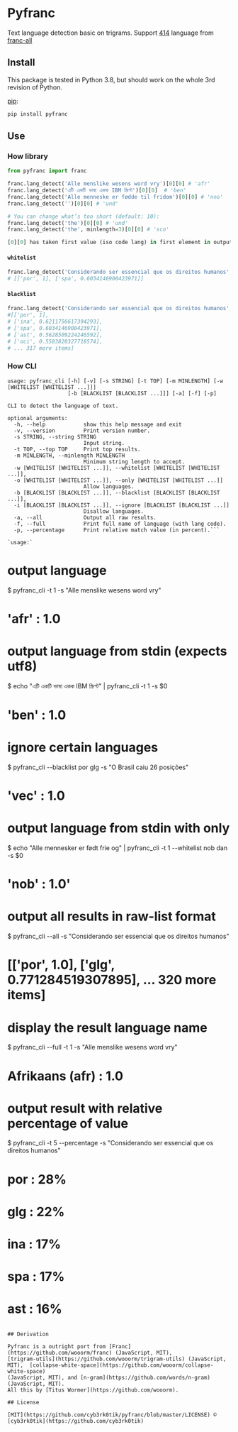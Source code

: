 # Pyfranc
Text language detection basic on trigrams.
Support [414](https://github.com/wooorm/franc/blob/main/packages/franc-all/readme.md#support) language from [franc-all](https://github.com/wooorm/franc/tree/main/packages/franc-all)

## Install

This package is tested in Python 3.8, but should work on the whole 3rd revision of Python.

[pip](https://pip.pypa.io/en/stable/installation/):

```python
pip install pyfranc
```

## Use
### How library

```python
from pyfranc import franc

franc.lang_detect('Alle menslike wesens word vry')[0][0] # 'afr'
franc.lang_detect('এটি একটি ভাষা একক IBM স্ক্রিপ্ট')[0][0]  # 'ben'
franc.lang_detect('Alle menneske er fødde til fridom')[0][0] # 'nno'
franc.lang_detect('')[0][0] # 'und'

# You can change what’s too short (default: 10):
franc.lang_detect('the')[0][0] # 'und'
franc.lang_detect('the', minlength=3)[0][0] # 'sco'

[0][0] has taken first value (iso code lang) in first element in output array.
```

#### `whitelist`

```python
franc.lang_detect('Considerando ser essencial que os direitos humanos', whitelist = ['por', 'spa'])
# [['por', 1], ['spa', 0.6034146900423971]]
```

#### `blacklist`

```python
franc.lang_detect('Considerando ser essencial que os direitos humanos', blacklist = ['src', 'glg'])
#[['por', 1],
# ['ina', 0.6211756617394293], 
# ['spa', 0.6034146900423971], 
# ['ast', 0.5628509224246592], 
# ['oci', 0.5583820327718574],
# ... 317 more items]
```

### How CLI

```
usage: pyfranc_cli [-h] [-v] [-s STRING] [-t TOP] [-m MINLENGTH] [-w [WHITELIST [WHITELIST ...]]]
                   [-b [BLACKLIST [BLACKLIST ...]]] [-a] [-f] [-p]

CLI to detect the language of text.

optional arguments:
  -h, --help            show this help message and exit
  -v, --version         Print version number.
  -s STRING, --string STRING
                        Input string.
  -t TOP, --top TOP     Print top results.
  -m MINLENGTH, --minlength MINLENGTH
                        Minimum string length to accept.
  -w [WHITELIST [WHITELIST ...]], --whitelist [WHITELIST [WHITELIST ...]], 
  -o [WHITELIST [WHITELIST ...]], --only [WHITELIST [WHITELIST ...]]
                        Allow languages.
  -b [BLACKLIST [BLACKLIST ...]], --blacklist [BLACKLIST [BLACKLIST ...]], 
  -i [BLACKLIST [BLACKLIST ...]], --ignore [BLACKLIST [BLACKLIST ...]]
                        Disallow languages.
  -a, --all             Output all raw results.
  -f, --full            Print full name of language (with lang code).
  -p, --percentage      Print relative match value (in percent).```
					
`usage:`
```	
# output language
$ pyfranc_cli -t 1 -s "Alle menslike wesens word vry"
# 'afr' : 1.0

# output language from stdin (expects utf8)
$ echo "এটি একটি ভাষা একক IBM স্ক্রিপ্ট" | pyfranc_cli -t 1 -s $0
# 'ben' : 1.0

# ignore certain languages
$ pyfranc_cli --blacklist por glg -s "O Brasil caiu 26 posições"
# 'vec' : 1.0

# output language from stdin with only
$ echo "Alle mennesker er født frie og" | pyfranc_cli -t 1 --whitelist nob dan -s $0
# 'nob' : 1.0'

# output all results in raw-list format
$ pyfranc_cli --all -s "Considerando ser essencial que os direitos humanos"
# [['por', 1.0], ['glg', 0.771284519307895], ... 320 more items]

# display the result language name
$ pyfranc_cli --full -t 1 -s "Alle menslike wesens word vry"
# Afrikaans (afr) : 1.0

# output result with relative percentage of value
$ pyfranc_cli -t 5 --percentage -s "Considerando ser essencial que os direitos humanos"
# por : 28%
# glg : 22%
# ina : 17%
# spa : 17%
# ast : 16%
```

## Derivation

Pyfranc is a outright port from [Franc](https://github.com/wooorm/franc) (JavaScript, MIT), 
[trigram-utils](https://github.com/wooorm/trigram-utils) (JavaScript, MIT),  [collapse-white-space](https://github.com/wooorm/collapse-white-space)
(JavaScript, MIT), and [n-gram](https://github.com/words/n-gram) (JavaScript, MIT). 
All this by [Titus Wormer](https://github.com/wooorm).

## License

[MIT](https://github.com/cyb3rk0tik/pyfranc/blob/master/LICENSE) © [cyb3rk0tik](https://github.com/cyb3rk0tik)

